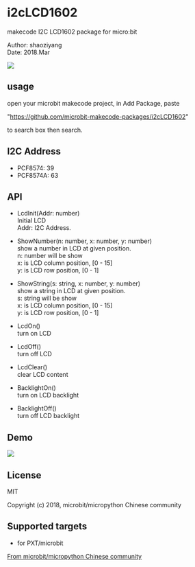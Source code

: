 # i2cLCD1602

makecode I2C LCD1602 package for micro:bit  

Author: shaoziyang  
Date:   2018.Mar  
  
![](https://raw.githubusercontent.com/microbit-makecode-packages/i2cLCD1602/master/lcd.jpg)

## usage

open your microbit makecode project, in Add Package, paste  

"https://github.com/microbit-makecode-packages/i2cLCD1602"  

to search box then search.

## I2C Address  
- PCF8574: 39  
- PCF8574A: 63  

## API

- LcdInit(Addr: number)  
Initial LCD  
Addr: I2C Address.  

- ShowNumber(n: number, x: number, y: number)  
show a number in LCD at given position.  
n: number will be show  
x: is LCD column position, [0 - 15]  
y: is LCD row position, [0 - 1]  

- ShowString(s: string, x: number, y: number)  
show a string in LCD at given position.  
s: string will be show  
x: is LCD column position, [0 - 15]  
y: is LCD row position, [0 - 1]  

- LcdOn()  
turn on LCD  

- LcdOff()  
turn off LCD  

- LcdClear()  
clear LCD content  

- BacklightOn()  
turn on LCD backlight  

- BacklightOff()  
turn off LCD backlight  

## Demo

![](https://raw.githubusercontent.com/microbit-makecode-packages/i2cLCD1602/master/demo.jpg)

## License

MIT

Copyright (c) 2018, microbit/micropython Chinese community  

## Supported targets

* for PXT/microbit


[From microbit/micropython Chinese community](http://www.micropython.org.cn)
